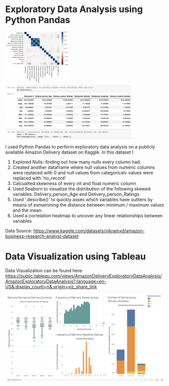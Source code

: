 # Exploratory Data Analysis using Python Pandas

<img src = "Corr_heatmap.png" width="200"> <img src = "Corr_matrix.png" width="400">

I used Python Pandas to perform exploratory data analysis on a publicly available Amazon Delivery dataset on Kaggle. In this dataset I
1. Explored Nulls: finding out how many nulls every column had.
2. Created another dataframe where null values from numeric columns were replaced with 0 and null values from categoricalv values were replaced with 'no_record'
3. Calcualted skewness of every int and float numeric column 
4. Used Seaborn to visualize the distribution of the following skewed variables: Delivery_person_Age and Delivery_person_Ratings
5. Used '.describe()' to quickly asses which variables have outliers by means of exmamining the distance between minimum / maximum values and the mean.
6. Used a correlation heatmap to uncover any linear relationships between variables


Data Source: https://www.kaggle.com/datasets/vikramxd/amazon-business-research-analyst-dataset


# Data Visualization using Tableau

Data Visualization can be found here: https://public.tableau.com/views/AmazonDeliveryExploratoryDataAnalysis/AmazonExploratoryDataAnalysis?:language=en-US&:display_count=n&:origin=viz_share_link

<img src = "Amazon_EDA_dashboard.png" width="800">

